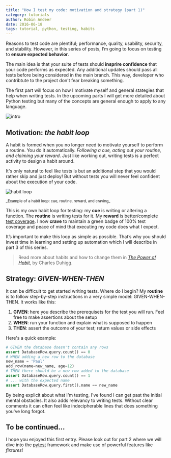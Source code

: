 ```yaml
---
title: "How I test my code: motivation and strategy (part 1)"
category: tutorials
author: Robin Andeer
date: 2016-06-18
tags: tutorial, python, testing, habits
---
```


Reasons to test code are plentiful; performance, quality, usability, security, and stability. However, in this series of posts, I’m going to focus on testing to **ensure expected behavior**.

The main idea is that your suite of tests should **insprire confidence** that your code performs as expected. Any additional updates should pass all tests before being considered in the main branch. This way, developer who contribtute to the project don't fear breaking something.

The first part will focus on how I motivate myself and general stategies that help when writing tests. In the upcoming parts I will get more detailed about Python testing but many of the concepts are general enough to apply to any language.

![intro](/assets/img/lack-of-tests.png)

## Motivation: _the habit loop_

A habit is formed when you no longer need to motivate yourself to perform a routine. You do it automatically. _Following a cue, acting out your routine, and claiming your reward_. Just like working out, writing tests is a perfect activity to design a habit around.

It's only natural to feel like tests is but an additional step that you would rather skip and just deploy! But without tests you will never feel confident about the execution of your code.

![habit loop](/assets/img/habit-loop.png)
<div class="text-center"><sup>_Example of a habit loop: cue, routine, reward, and craving_</sup></div>

This is my own habit loop for testing: my **cue** is writing or altering a function. The **routine** is writing tests for it. My **reward** is better/complete [test coverage][coverage]. I now **crave** to maintain a green badge of 100% test coverage and peace of mind that executing my code does what I expect.

It’s important to make this loop as simple as possible. That’s why you should invest time in learning and setting up automation which I will describe in part 3 of this series.

> Read more about habits and how to change them in [_The Power of Habit_][habit], by Charles Duhigg.

## Strategy: _GIVEN-WHEN-THEN_

It can be difficult to get started writing tests. Where do I begin? My **routine** is to follow step-by-step instructions in a very simple model: GIVEN-WHEN-THEN. It works like this:

1. **GIVEN**: here you describe the prerequisets for the test you will run. Feel free to make assertions about the setup
2. **WHEN**: run your function and explain what is supposed to happen
3. **THEN**: assert the outcome of your test; return values or side effects

Here's a quick example:

```python
# GIVEN the database doesn't contain any rows
assert DatabaseRow.query.count() == 0
# WHEN adding a new row to the database
new_name = 'Paul'
add_row(name=new_name, age=12)
# THEN there should be a new row added to the database
assert DatabaseRow.query.count() == 1
# ... with the expected name
assert DatabaseRow.query.first().name == new_name
```

By being explicit about what I'm testing, I've found I can get past the initial mental obstacles. It also adds relevancy to writing tests. Without clear comments it can often feel like indecipherable lines that does something you've long forgot.

## To be continued...

I hope you enjoyed this first entry. Please look out for part 2 where we will dive into the [pytest][pytest] framework and make use of powerful features like _fixtures_!


[habit]: http://charlesduhigg.com/the-power-of-habit/
[coverage]: https://en.wikipedia.org/wiki/Code_coverage
[pytest]: http://pytest.org/latest/
